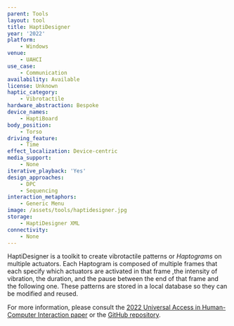```yaml
---
parent: Tools
layout: tool
title: HaptiDesigner
year: '2022'
platform:
    - Windows
venue:
    - UAHCI
use_case:
    - Communication
availability: Available
license: Unknown
haptic_category:
    - Vibrotactile
hardware_abstraction: Bespoke
device_names:
    - HaptiBoard
body_position:
    - Torso
driving_feature:
    - Time
effect_localization: Device-centric
media_support:
    - None
iterative_playback: 'Yes'
design_approaches:
    - DPC
    - Sequencing
interaction_metaphors:
    - Generic Menu
image: /assets/tools/haptidesigner.jpg
storage:
    - HaptiDesigner XML
connectivity:
    - None
---
```

HaptiDesigner is a toolkit to create vibrotactile patterns or *Haptograms* on multiple actuators.
Each Haptogram is composed of multiple frames that each specify which actuators are activated in that frame ,the intensity of vibration, the duration, and the pause between the end of that frame and the following one.
These patterns are stored in a local database so they can be modified and reused.

For more information, please consult the [2022 Universal Access in Human-Computer Interaction paper](https://doi.org/10.1007/978-3-031-05028-2_33) or the [GitHub repository](https://github.com/NasrineOlson/HaptiDesignerToolkit).
